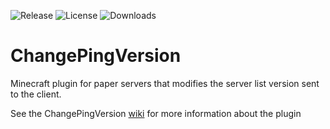 ![Release](https://img.shields.io/github/v/release/Turtley12/ChangePingVersion)   ![License](https://img.shields.io/github/license/Turtley12/ChangePingVersion)   ![Downloads](https://img.shields.io/github/downloads/Turtley12/ChangePingVersion/total)
# ChangePingVersion
Minecraft plugin for paper servers that modifies the server list version sent to the client.

See the ChangePingVersion [wiki](https://github.com/turtley12/changepingversion/wiki) for more information about the plugin
